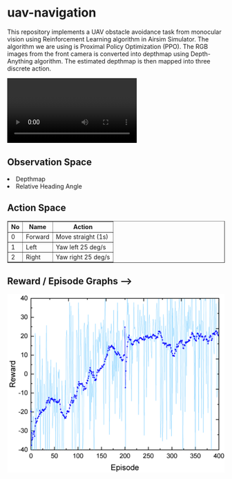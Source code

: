 # uav-navigation

<p> This repository implements a UAV obstacle avoidance task from monocular vision using Reinforcement Learning algorithm in Airsim Simulator. The algorithm we are using is Proximal Policy Optimization (PPO). The RGB images from the front camera is converted into depthmap using Depth-Anything algorithm. The estimated depthmap is then mapped into three discrete action. </p>

![Demo](demo/navigation_demo.mp4)

## Observation Space
<li> Depthmap </li>
<li> Relative Heading Angle </li>

## Action Space
<table border="1" cellspacing="0" cellpadding="10">
        <thead>
            <tr>
                <th>No</th>
                <th>Name</th>
                <th>Action</th>
            </tr>
        </thead>
        <tbody>
            <tr>
                <td>0</td>
                <td>Forward</td>
                <td>Move straight (1s)
            </tr>
            <tr>
                <td>1</td>
                <td>Left</td>
                <td>Yaw left 25 deg/s </td>
            </tr>
            <tr>
                <td>2</td>
                <td>Right </td>
                <td>Yaw right 25 deg/s</td>
            </tr>
        </tbody>
    </table>

<!-- ## Navigation Example -->
<!-- [![Watch the video](episodes/uav_nav.mp4)](uav_nav.mp4) -->

## Reward / Episode Graphs -->
![Reward Graph](episodes/reward_graph.png)

